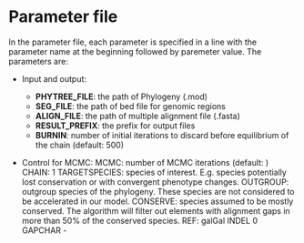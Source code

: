 # Parameter file
In the parameter file, each parameter is specified in a line with the parameter name at the beginning followed by paremeter value. The parameters are: 
* Input and output: 
  * **PHYTREE_FILE**: the path of Phylogeny (.mod)  
  * **SEG_FILE**: the path of bed file for genomic regions
  * **ALIGN_FILE**: the path of multiple alignment file (.fasta)
  * **RESULT_PREFIX**: the prefix for output files
  * **BURNIN**: number of initial iterations to discard before equilibrium of the chain (default: 500)

* Control for MCMC: 
MCMC: number of MCMC iterations (default: )
CHAIN: 1
TARGETSPECIES: species of interest. E.g. species potentially lost conservation or with convergent phenotype changes.
OUTGROUP: outgroup species of the phylogeny. These species are not considered to be accelerated in our model. 
CONSERVE: species assumed to be mostly conserved. The algorithm will filter out elements with alignment gaps in more than 50% of the conserved species. 
REF: galGal
INDEL 0
GAPCHAR -
